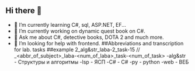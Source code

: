 ## Hi there 👋
- 🌱 I’m currently learning C#, sql, ASP.NET, EF...
- 🔭 I’m currently working on dynamic quest book on C#.
- 💬 Ask me about C#, detective books, DOTA 2 and much more.
- 🤔 I’m looking for help with frontend.
##Abbreviations and transcription for lab. tasks
##example 2_alg&str_laba-2_task-15 // <course>_<abbr_of_subject>_laba-<num_of_laba>_task-<num_of_task>
-alg&str - Структуры и алгоритмы
-lsp - ЯСП
-C# - C#
-py - python
-web - ВЕБ
<!--
**retality-education/retality-education** is a ✨ _special_ ✨ repository because its `README.md` (this file) appears on your GitHub profile.

Here are some ideas to get you started:

- 🔭 I’m currently working on ...

- 👯 I’m looking to collaborate on ...
- 🤔 I’m looking for help with ...

- 📫 How to reach me: ...
- 😄 Pronouns: ...
- ⚡ Fun fact: ...
-->
